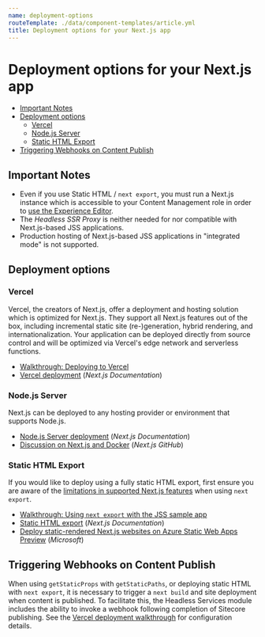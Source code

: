 ```yaml
---
name: deployment-options
routeTemplate: ./data/component-templates/article.yml
title: Deployment options for your Next.js app
---
```

<!-- omit in toc -->
# Deployment options for your Next.js app
- [Important Notes](#important-notes)
- [Deployment options](#deployment-options)
  - [Vercel](#vercel)
  - [Node.js Server](#nodejs-server)
  - [Static HTML Export](#static-html-export)
- [Triggering Webhooks on Content Publish](#triggering-webhooks-on-content-publish)

## Important Notes
* Even if you use Static HTML / `next export`, you must run a Next.js instance which is accessible to your Content Management role in order to [use the Experience Editor](../../experience-editor/walkthrough/en.md).
* The _Headless SSR Proxy_ is neither needed for nor compatible with Next.js-based JSS applications.
* Production hosting of Next.js-based JSS applications in "integrated mode" is not supported.

## Deployment options

### Vercel
Vercel, the creators of Next.js, offer a deployment and hosting solution which is optimized for Next.js. They support all Next.js features out of the box, including incremental static site (re-)generation, hybrid rendering, and internationalization. Your application can be deployed directly from source control and will be optimized via Vercel's edge network and serverless functions.

* [Walkthrough: Deploying to Vercel](../vercel/en.md)
* [Vercel deployment](https://nextjs.org/docs/deployment#vercel-recommended) (_Next.js Documentation_)

### Node.js Server
Next.js can be deployed to any hosting provider or environment that supports Node.js.

* [Node.js Server deployment](https://nextjs.org/docs/deployment#nodejs-server) (_Next.js Documentation_)
* [Discussion on Next.js and Docker](https://github.com/vercel/next.js/discussions/16995) (_Next.js GitHub_)

### Static HTML Export
If you would like to deploy using a fully static HTML export, first ensure you are aware of the [limitations in supported Next.js features](https://nextjs.org/docs/advanced-features/static-html-export#caveats) when using `next export`.

* [Walkthrough: Using `next export` with the JSS sample app](../export/en.md)
* [Static HTML export](https://nextjs.org/docs/advanced-features/static-html-export) (_Next.js Documentation_)
* [Deploy static-rendered Next.js websites on Azure Static Web Apps Preview](https://docs.microsoft.com/en-us/azure/static-web-apps/deploy-nextjs) (_Microsoft_)

## Triggering Webhooks on Content Publish
When using `getStaticProps` with `getStaticPaths`, or deploying static HTML with `next export`, it is necessary to trigger a `next build` and site deployment when content is published. To facilitate this, the Headless Services module includes the ability to invoke a webhook following completion of Sitecore publishing. See the [Vercel deployment walkthrough](../vercel/en.md) for configuration details.